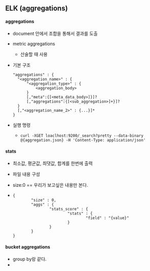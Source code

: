 ## ELK (aggregations)



#### aggregations

- document 안에서 조합을 통해서 결과를 도출

- metric aggregations

  - 산술할 때 사용

- 기본 구조

  ```
  "aggregations" : {
  	"<aggregation_name>" : {
  		"<aggregation_type>" : {
  			<aggregation_body>
  		}
  		[,"meta":{[<meta_data_body>]}]?
  		[,"aggregations":{[<sub_aggregation>]+}]?
  	}
  	[,"<aggregation_name_2>" : {...}]*
  }
  ```

- 실행 명령

  - ```
    curl -XGET loaclhost:9200/_search?pretty --data-binary @{aggregation.json} -H 'Content-Type: application/json'
    ```



#### stats

- 최소값, 평균값, 최댓값, 합계를 한번에 출력

- 파일 내용 구성

- size:0 == 우리가 보고싶은 내용만 본다.

- ```
  {
          "size" : 0,
          "aggs" : {
                  "stats_score" : {
                          "stats" : {
                                  "field" : "{value}"
                          }
                  }
          }
  }
  ```

  

  

#### bucket aggregations

- group by랑 같다.
- 